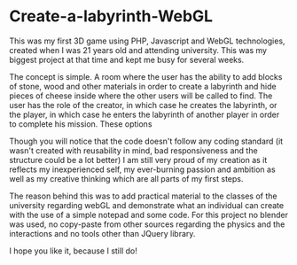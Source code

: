 # Create-a-labyrinth-WebGL
This was my first 3D game using PHP, Javascript and WebGL technologies, created when I was 21 years old and attending university. This was my biggest project at that time and kept me busy for several weeks.

The concept is simple. A room where the user has the ability to add blocks of stone, wood and other materials in order to create a labyrinth and hide pieces of cheese inside where the other users will be called to find. The user has the role of the creator, in which case he creates the labyrinth, or the player, in which case he enters the labyrinth of another player in order to complete his mission. These options  

Though you will notice that the code doesn't follow any coding standard (it wasn't created with reusability in mind, bad responsiveness and the structure could be a lot better) I am still very proud of my creation as it reflects my inexperienced self, my ever-burning passion and ambition as well as my creative thinking which are all parts of my first steps.

The reason behind this was to add practical material to the classes of the university regarding webGL and demonstrate what an individual can create with the use of a simple notepad and some code. For this project no blender was used, no copy-paste from other sources regarding the physics and the interactions and no tools other than JQuery library.

I hope you like it, because I still do!
